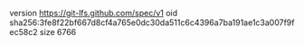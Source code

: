 version https://git-lfs.github.com/spec/v1
oid sha256:3fe8f22bf667d8cf4a765e0dc30da511c6c4396a7ba191ae1c3a007f9fec58c2
size 6766
